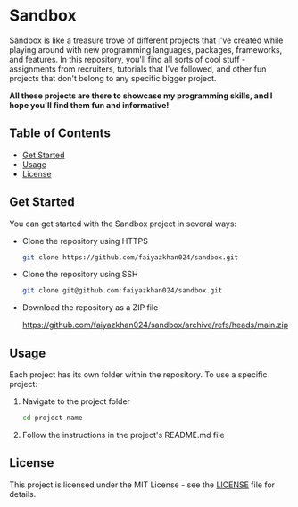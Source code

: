 # Sandbox

Sandbox is like a treasure trove of different projects that I've created while playing around with new programming languages, packages, frameworks, and features. In this repository, you'll find all sorts of cool stuff - assignments from recruiters, tutorials that I've followed, and other fun projects that don't belong to any specific bigger project.

**All these projects are there to showcase my programming skills, and I hope you'll find them fun and informative!**

## Table of Contents

- [Get Started](#get-started)
- [Usage](#usage)
- [License](#license)

## Get Started

You can get started with the Sandbox project in several ways:

- Clone the repository using HTTPS

  ```bash
  git clone https://github.com/faiyazkhan024/sandbox.git
  ```

- Clone the repository using SSH

  ```bash
  git clone git@github.com:faiyazkhan024/sandbox.git
  ```

- Download the repository as a ZIP file

  <https://github.com/faiyazkhan024/sandbox/archive/refs/heads/main.zip>

## Usage

Each project has its own folder within the repository. To use a specific project:

1. Navigate to the project folder

   ```bash
   cd project-name
   ```

2. Follow the instructions in the project's README.md file

## License

This project is licensed under the MIT License - see the [LICENSE](LICENSE) file for details.
